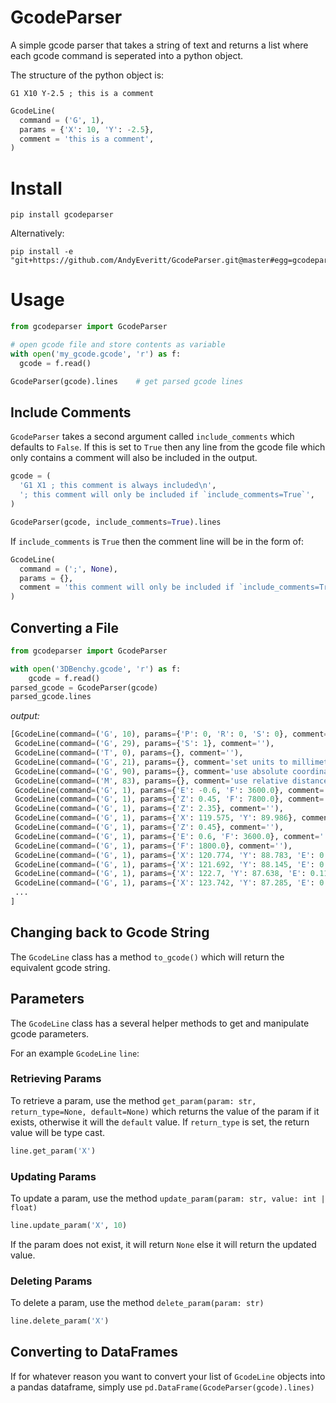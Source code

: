 # GcodeParser

A simple gcode parser that takes a string of text and returns a list where each gcode command is seperated into a python object.

The structure of the python object is:

`G1 X10 Y-2.5 ; this is a comment`

```python
GcodeLine(
  command = ('G', 1),
  params = {'X': 10, 'Y': -2.5},
  comment = 'this is a comment',
)
```

# Install

```
pip install gcodeparser
```

Alternatively:

```
pip install -e "git+https://github.com/AndyEveritt/GcodeParser.git@master#egg=gcodeparser"
```

# Usage

```python
from gcodeparser import GcodeParser

# open gcode file and store contents as variable
with open('my_gcode.gcode', 'r') as f:
  gcode = f.read()

GcodeParser(gcode).lines    # get parsed gcode lines
```

## Include Comments

`GcodeParser` takes a second argument called `include_comments` which defaults to `False`. If this is set to `True` then any line from the gcode file which only contains a comment will also be included in the output.

```py
gcode = (
  'G1 X1 ; this comment is always included\n',
  '; this comment will only be included if `include_comments=True`',
)

GcodeParser(gcode, include_comments=True).lines
```

If `include_comments` is `True` then the comment line will be in the form of:

```python
GcodeLine(
  command = (';', None),
  params = {},
  comment = 'this comment will only be included if `include_comments=True`',
)
```

## Converting a File

```python
from gcodeparser import GcodeParser

with open('3DBenchy.gcode', 'r') as f:
    gcode = f.read()
parsed_gcode = GcodeParser(gcode)
parsed_gcode.lines
```

_output:_

```py
[GcodeLine(command=('G', 10), params={'P': 0, 'R': 0, 'S': 0}, comment='sets the standby temperature'),
 GcodeLine(command=('G', 29), params={'S': 1}, comment=''),
 GcodeLine(command=('T', 0), params={}, comment=''),
 GcodeLine(command=('G', 21), params={}, comment='set units to millimeters'),
 GcodeLine(command=('G', 90), params={}, comment='use absolute coordinates'),
 GcodeLine(command=('M', 83), params={}, comment='use relative distances for extrusion'),
 GcodeLine(command=('G', 1), params={'E': -0.6, 'F': 3600.0}, comment=''),
 GcodeLine(command=('G', 1), params={'Z': 0.45, 'F': 7800.0}, comment=''),
 GcodeLine(command=('G', 1), params={'Z': 2.35}, comment=''),
 GcodeLine(command=('G', 1), params={'X': 119.575, 'Y': 89.986}, comment=''),
 GcodeLine(command=('G', 1), params={'Z': 0.45}, comment=''),
 GcodeLine(command=('G', 1), params={'E': 0.6, 'F': 3600.0}, comment=''),
 GcodeLine(command=('G', 1), params={'F': 1800.0}, comment=''),
 GcodeLine(command=('G', 1), params={'X': 120.774, 'Y': 88.783, 'E': 0.17459}, comment=''),
 GcodeLine(command=('G', 1), params={'X': 121.692, 'Y': 88.145, 'E': 0.11492}, comment=''),
 GcodeLine(command=('G', 1), params={'X': 122.7, 'Y': 87.638, 'E': 0.11596}, comment=''),
 GcodeLine(command=('G', 1), params={'X': 123.742, 'Y': 87.285, 'E': 0.11317}, comment=''),
 ...
]
```

## Changing back to Gcode String

The `GcodeLine` class has a method `to_gcode()` which will return the equivalent gcode string.

## Parameters

The `GcodeLine` class has a several helper methods to get and manipulate gcode parameters.

For an example `GcodeLine` `line`:

### Retrieving Params

To retrieve a param, use the method `get_param(param: str, return_type=None, default=None)` which
returns the value of the param if it exists, otherwise it will the `default` value.
If `return_type` is set, the return value will be type cast.

```python
line.get_param('X')
```

### Updating Params

To update a param, use the method `update_param(param: str, value: int | float)`

```python
line.update_param('X', 10)
```

If the param does not exist, it will return `None` else it will return the updated value.

### Deleting Params

To delete a param, use the method `delete_param(param: str)`

```python
line.delete_param('X')
```

## Converting to DataFrames

If for whatever reason you want to convert your list of `GcodeLine` objects into a pandas dataframe, simply use `pd.DataFrame(GcodeParser(gcode).lines)`
